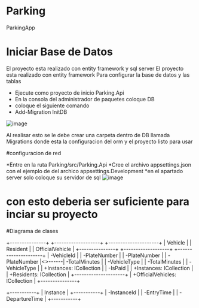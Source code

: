 # Parking

ParkingApp

# Iniciar Base de Datos

El proyecto esta realizado con entity framework y sql server
El proyecto esta realizado con entity framework
Para configurar la base de datos y las tablas

- Ejecute como proyecto de inicio Parking.Api
- En la consola del administrador de paquetes coloque DB
- coloque el siguiente comando
- Add-Migration InitDB

![image](https://user-images.githubusercontent.com/82296540/228605787-decded0d-e8a2-4ef9-8ddd-6ff4d8c8f02d.png)

Al realisar esto se le debe crear una carpeta dentro de DB llamada Migrations donde esta la configuracion del orm
y el proyecto listo para usar

#configuracion de red

*Entre en la ruta Parking/src/Parking.Api
*Cree el archivo appsettings.json con el ejemplo de del archico appsettings.Development
*en el apartado server solo coloque su servidor de sql
![image](https://user-images.githubusercontent.com/82296540/228608494-8171ad19-86bf-4bda-ac13-3553ca873970.png)

# con esto deberia ser suficiente para inciar su proyecto 

#Diagrama de clases 

+---------------+        +-------------------+       +---------------------+
|   Vehicle     |        |      Resident     |       |  OfficialVehicle     |
+---------------+        +-------------------+       +---------------------+
| -VehicleId    |        | -PlateNumber      |       | -PlateNumber         |
| -PlateNumber  |<>------| -TotalMinutes     |       | -VehicleType         |
| -TotalMinutes |        | -VehicleType      |       | +Instances: ICollection<Instance> |
| -IsPaid       |        | +Instances: ICollection<Instance> | 
| +Residents: ICollection<Resident> |       +---------------------+
| +OfficialVehicles: ICollection<OfficialVehicle> |
+---------------+

+-----------+
|  Instance |
+-----------+
| -InstanceId |
| -EntryTime |
| -DepartureTime |
+-----------+
